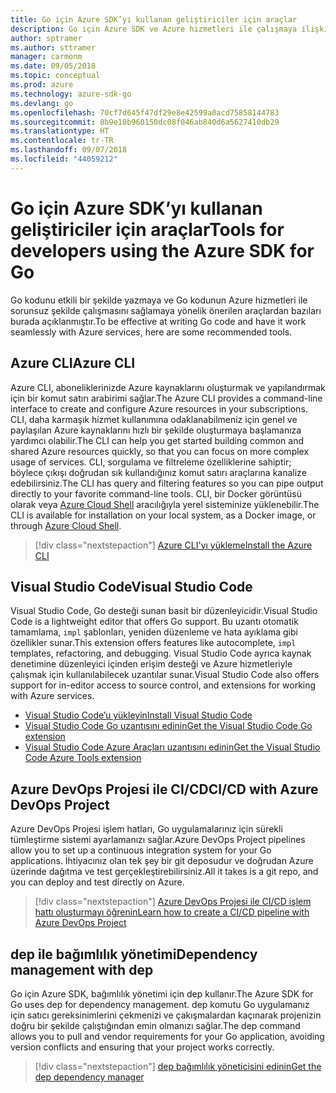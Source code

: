```yaml
---
title: Go için Azure SDK’yı kullanan geliştiriciler için araçlar
description: Go için Azure SDK ve Azure hizmetleri ile çalışmaya ilişkin araçlar
author: sptramer
ms.author: sttramer
manager: carmonm
ms.date: 09/05/2018
ms.topic: conceptual
ms.prod: azure
ms.technology: azure-sdk-go
ms.devlang: go
ms.openlocfilehash: 70cf7d645f47df29e8e42599a0acd75858144783
ms.sourcegitcommit: 8b9e10b960150dc08f046ab840d6a5627410db29
ms.translationtype: HT
ms.contentlocale: tr-TR
ms.lasthandoff: 09/07/2018
ms.locfileid: "44059212"
---
```

# <a name="tools-for-developers-using-the-azure-sdk-for-go"></a><span data-ttu-id="881d7-103">Go için Azure SDK’yı kullanan geliştiriciler için araçlar</span><span class="sxs-lookup"><span data-stu-id="881d7-103">Tools for developers using the Azure SDK for Go</span></span>

<span data-ttu-id="881d7-104">Go kodunu etkili bir şekilde yazmaya ve Go kodunun Azure hizmetleri ile sorunsuz şekilde çalışmasını sağlamaya yönelik önerilen araçlardan bazıları burada açıklanmıştır.</span><span class="sxs-lookup"><span data-stu-id="881d7-104">To be effective at writing Go code and have it work seamlessly with Azure services, here are some recommended tools.</span></span>

## <a name="azure-cli"></a><span data-ttu-id="881d7-105">Azure CLI</span><span class="sxs-lookup"><span data-stu-id="881d7-105">Azure CLI</span></span>

<span data-ttu-id="881d7-106">Azure CLI, aboneliklerinizde Azure kaynaklarını oluşturmak ve yapılandırmak için bir komut satırı arabirimi sağlar.</span><span class="sxs-lookup"><span data-stu-id="881d7-106">The Azure CLI provides a command-line interface to create and configure Azure resources in your subscriptions.</span></span> <span data-ttu-id="881d7-107">CLI, daha karmaşık hizmet kullanımına odaklanabilmeniz için genel ve paylaşılan Azure kaynaklarını hızlı bir şekilde oluşturmaya başlamanıza yardımcı olabilir.</span><span class="sxs-lookup"><span data-stu-id="881d7-107">The CLI can help you get started building common and shared Azure resources quickly, so that you can focus on more complex usage of services.</span></span> <span data-ttu-id="881d7-108">CLI, sorgulama ve filtreleme özelliklerine sahiptir; böylece çıkışı doğrudan sık kullandığınız komut satırı araçlarına kanalize edebilirsiniz.</span><span class="sxs-lookup"><span data-stu-id="881d7-108">The CLI has query and filtering features so you can pipe output directly to your favorite command-line tools.</span></span> <span data-ttu-id="881d7-109">CLI, bir Docker görüntüsü olarak veya [Azure Cloud Shell](https://docs.microsoft.com/azure/cloud-shell/overview) aracılığıyla yerel sisteminize yüklenebilir.</span><span class="sxs-lookup"><span data-stu-id="881d7-109">The CLI is available for installation on your local system, as a Docker image, or through [Azure Cloud Shell](https://docs.microsoft.com/azure/cloud-shell/overview).</span></span>

> [!div class="nextstepaction"]
> [<span data-ttu-id="881d7-110">Azure CLI'yı yükleme</span><span class="sxs-lookup"><span data-stu-id="881d7-110">Install the Azure CLI</span></span>](/cli/azure/install-azure-cli)

## <a name="visual-studio-code"></a><span data-ttu-id="881d7-111">Visual Studio Code</span><span class="sxs-lookup"><span data-stu-id="881d7-111">Visual Studio Code</span></span>

<span data-ttu-id="881d7-112">Visual Studio Code, Go desteği sunan basit bir düzenleyicidir.</span><span class="sxs-lookup"><span data-stu-id="881d7-112">Visual Studio Code is a lightweight editor that offers Go support.</span></span> <span data-ttu-id="881d7-113">Bu uzantı otomatik tamamlama, `impl` şablonları, yeniden düzenleme ve hata ayıklama gibi özellikler sunar.</span><span class="sxs-lookup"><span data-stu-id="881d7-113">This extension offers features like autocomplete, `impl` templates, refactoring, and debugging.</span></span> <span data-ttu-id="881d7-114">Visual Studio Code ayrıca kaynak denetimine düzenleyici içinden erişim desteği ve Azure hizmetleriyle çalışmak için kullanılabilecek uzantılar sunar.</span><span class="sxs-lookup"><span data-stu-id="881d7-114">Visual Studio Code also offers support for in-editor access to source control, and extensions for working with Azure services.</span></span>

* [<span data-ttu-id="881d7-115">Visual Studio Code’u yükleyin</span><span class="sxs-lookup"><span data-stu-id="881d7-115">Install Visual Studio Code</span></span>](https://code.visualstudio.com/Download)
* [<span data-ttu-id="881d7-116">Visual Studio Code Go uzantısını edinin</span><span class="sxs-lookup"><span data-stu-id="881d7-116">Get the Visual Studio Code Go extension</span></span>](https://code.visualstudio.com/docs/languages/go)
* [<span data-ttu-id="881d7-117">Visual Studio Code Azure Araçları uzantısını edinin</span><span class="sxs-lookup"><span data-stu-id="881d7-117">Get the Visual Studio Code Azure Tools extension</span></span>](https://marketplace.visualstudio.com/items?itemName=ms-vscode.vscode-azureextensionpack)

## <a name="cicd-with-azure-devops-project"></a><span data-ttu-id="881d7-118">Azure DevOps Projesi ile CI/CD</span><span class="sxs-lookup"><span data-stu-id="881d7-118">CI/CD with Azure DevOps Project</span></span>

<span data-ttu-id="881d7-119">Azure DevOps Projesi işlem hatları, Go uygulamalarınız için sürekli tümleştirme sistemi ayarlamanızı sağlar.</span><span class="sxs-lookup"><span data-stu-id="881d7-119">Azure DevOps Project pipelines allow you to set up a continuous integration system for your Go applications.</span></span> <span data-ttu-id="881d7-120">İhtiyacınız olan tek şey bir git deposudur ve doğrudan Azure üzerinde dağıtma ve test gerçekleştirebilirsiniz.</span><span class="sxs-lookup"><span data-stu-id="881d7-120">All it takes is a git repo, and you can deploy and test directly on Azure.</span></span>

> [!div class="nextstepaction"]
> [<span data-ttu-id="881d7-121">Azure DevOps Projesi ile CI/CD işlem hattı oluşturmayı öğrenin</span><span class="sxs-lookup"><span data-stu-id="881d7-121">Learn how to create a CI/CD pipeline with Azure DevOps Project</span></span>](/azure/devops-project/azure-devops-project-go)

## <a name="dependency-management-with-dep"></a><span data-ttu-id="881d7-122">dep ile bağımlılık yönetimi</span><span class="sxs-lookup"><span data-stu-id="881d7-122">Dependency management with dep</span></span>

<span data-ttu-id="881d7-123">Go için Azure SDK, bağımlılık yönetimi için dep kullanır.</span><span class="sxs-lookup"><span data-stu-id="881d7-123">The Azure SDK for Go uses dep for dependency management.</span></span> <span data-ttu-id="881d7-124">dep komutu Go uygulamanız için satıcı gereksinimlerini çekmenizi ve çakışmalardan kaçınarak projenizin doğru bir şekilde çalıştığından emin olmanızı sağlar.</span><span class="sxs-lookup"><span data-stu-id="881d7-124">The dep command allows you to pull and vendor requirements for your Go application, avoiding version conflicts and ensuring that your project works correctly.</span></span>

> [!div class="nextstepaction"]
> [<span data-ttu-id="881d7-125">dep bağımlılık yöneticisini edinin</span><span class="sxs-lookup"><span data-stu-id="881d7-125">Get the dep dependency manager</span></span>](https://github.com/golang/dep)
